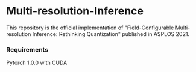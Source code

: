 # Multi-resolution-Inference

This repository is the official implementation of "Field-Configurable Multi-resolution Inference: Rethinking Quantization" published in ASPLOS 2021. 

### Requirements

Pytorch 1.0.0 with CUDA

